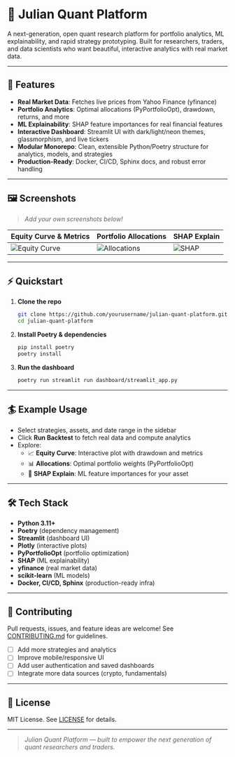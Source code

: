 # 🧠 Julian Quant Platform

A next-generation, open quant research platform for portfolio analytics, ML explainability, and rapid strategy prototyping. Built for researchers, traders, and data scientists who want beautiful, interactive analytics with real market data.

---

## 🚀 Features

- **Real Market Data**: Fetches live prices from Yahoo Finance (yfinance)
- **Portfolio Analytics**: Optimal allocations (PyPortfolioOpt), drawdown, returns, and more
- **ML Explainability**: SHAP feature importances for real financial features
- **Interactive Dashboard**: Streamlit UI with dark/light/neon themes, glassmorphism, and live tickers
- **Modular Monorepo**: Clean, extensible Python/Poetry structure for analytics, models, and strategies
- **Production-Ready**: Docker, CI/CD, Sphinx docs, and robust error handling

---

## 🖼️ Screenshots

> _Add your own screenshots below!_

| Equity Curve & Metrics | Portfolio Allocations | SHAP Explain |
|-----------------------|----------------------|--------------|
| ![Equity Curve](docs/screenshots/equity_curve.png) | ![Allocations](docs/screenshots/allocations.png) | ![SHAP](docs/screenshots/shap.png) |

---

## ⚡ Quickstart

1. **Clone the repo**
   ```bash
   git clone https://github.com/yourusername/julian-quant-platform.git
   cd julian-quant-platform
   ```
2. **Install Poetry & dependencies**
   ```bash
   pip install poetry
   poetry install
   ```
3. **Run the dashboard**
   ```bash
   poetry run streamlit run dashboard/streamlit_app.py
   ```

---

## 🏄 Example Usage

- Select strategies, assets, and date range in the sidebar
- Click **Run Backtest** to fetch real data and compute analytics
- Explore:
  - 📈 **Equity Curve**: Interactive plot with drawdown and metrics
  - 📊 **Allocations**: Optimal portfolio weights (PyPortfolioOpt)
  - 🧬 **SHAP Explain**: ML feature importances for your asset

---

## 🛠️ Tech Stack

- **Python 3.11+**
- **Poetry** (dependency management)
- **Streamlit** (dashboard UI)
- **Plotly** (interactive plots)
- **PyPortfolioOpt** (portfolio optimization)
- **SHAP** (ML explainability)
- **yfinance** (real market data)
- **scikit-learn** (ML models)
- **Docker, CI/CD, Sphinx** (production-ready infra)

---

## 🤝 Contributing

Pull requests, issues, and feature ideas are welcome! See [CONTRIBUTING.md](CONTRIBUTING.md) for guidelines.

- [ ] Add more strategies and analytics
- [ ] Improve mobile/responsive UI
- [ ] Add user authentication and saved dashboards
- [ ] Integrate more data sources (crypto, fundamentals)

---

## 📜 License

MIT License. See [LICENSE](LICENSE) for details.

---

> _Julian Quant Platform — built to empower the next generation of quant researchers and traders._